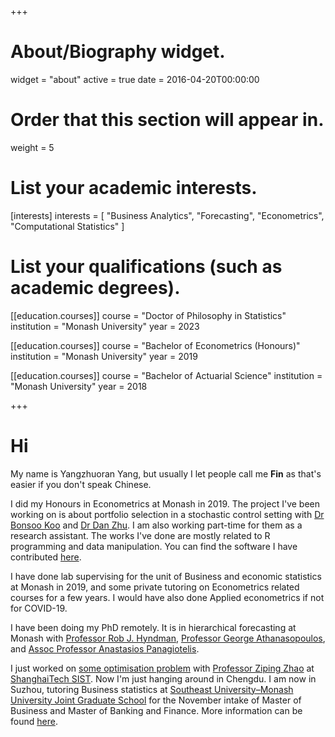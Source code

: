 +++
# About/Biography widget.
widget = "about"
active = true
date = 2016-04-20T00:00:00

# Order that this section will appear in.
weight = 5

# List your academic interests.
[interests]
  interests = [
    "Business Analytics",
    "Forecasting",
    "Econometrics",
    "Computational Statistics"
  ]

# List your qualifications (such as academic degrees).

[[education.courses]]
  course = "Doctor of Philosophy in Statistics"
  institution = "Monash University"
  year = 2023

[[education.courses]]
  course = "Bachelor of Econometrics (Honours)"
  institution = "Monash University"
  year = 2019

[[education.courses]]
  course = "Bachelor of Actuarial Science"
  institution = "Monash University"
  year = 2018

 
+++

# Hi

My name is Yangzhuoran Yang, but usually I let people call me __Fin__ as that's easier if you don't speak Chinese.


I did my Honours in Econometrics at Monash in 2019. The project I've been working on is about portfolio selection in a stochastic control setting with [Dr Bonsoo Koo](https://research.monash.edu/en/persons/bonsoo-koo) and [Dr Dan Zhu](https://research.monash.edu/en/persons/dan-zhu). I am also working part-time for them as a research assistant. The works I've done are mostly related to R programming and data manipulation. You can find the software I have contributed [here](/software/).

I have done lab supervising for the unit of Business and economic statistics at Monash in 2019, and some private tutoring on Econometrics related courses for a few years. I would have also done Applied econometrics if not for COVID-19.


I have been doing my PhD remotely. It is in hierarchical forecasting at Monash with [Professor Rob J. Hyndman](https://robjhyndman.com/), [Professor George Athanasopoulos](https://research.monash.edu/en/persons/george-athanasopoulos), and [Assoc Professor Anastasios Panagiotelis](https://research.monash.edu/en/persons/anastasios-panagiotelis). 

I just worked on [some optimisation problem](/project/rrrr/) with [Professor Ziping Zhao](http://zipingzhao.github.io/) at [ShanghaiTech SIST](http://sist.shanghaitech.edu.cn/sist_en/). Now I'm just hanging around in Chengdu. I am now in Suzhou, tutoring Business statistics at [Southeast University–Monash University Joint Graduate School](https://www.monash.edu/suzhou) for the November intake of Master of Business and Master of Banking and Finance. More information can be found [here](https://www.monash.edu/study/nov-intake-2020).




